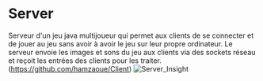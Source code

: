 # Server
Serveur d'un jeu java multijoueur qui permet aux clients de se connecter et de jouer au jeu sans avoir à avoir le jeu sur leur propre ordinateur. 
Le serveur envoie les images et sons du jeu aux clients via des sockets réseau et reçoit les entrées des clients pour les traiter.
(https://github.com/hamzaoue/Client)
![Server_Insight](https://user-images.githubusercontent.com/99622386/229954477-782f9305-cdef-4b91-935a-0881fc6ded4b.png)
